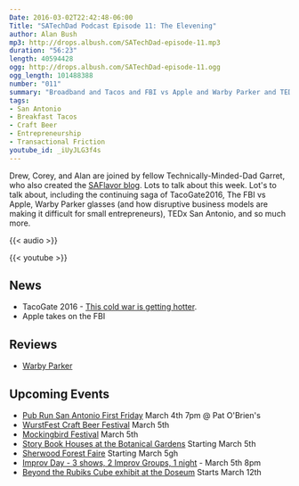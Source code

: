 ```yaml
---
Date: 2016-03-02T22:42:48-06:00
Title: "SATechDad Podcast Episode 11: The Elevening"
author: Alan Bush
mp3: http://drops.albush.com/SATechDad-episode-11.mp3
duration: "56:23"
length: 40594428
ogg: http://drops.albush.com/SATechDad-episode-11.ogg
ogg_length: 101488388
number: "011"
summary: "Broadband and Tacos and FBI vs Apple and Warby Parker and TEDx San Antonio and Storybook Houses and National Improv Day and Magik Theatre and Texas Independence Day"
tags:
- San Antonio
- Breakfast Tacos
- Craft Beer
- Entrepreneurship
- Transactional Friction
youtube_id: _iUyJLG3f4s
---
```


Drew, Corey, and Alan are joined by fellow Technically-Minded-Dad Garret, who also created the [SAFlavor blog](https://slavor.com). Lots to talk about this week. Lot's to talk about, including the continuing saga of TacoGate2016, The FBI vs Apple, Warby Parker glasses (and how disruptive business models are making it difficult for small entrepreneurs), TEDx San Antonio, and so much more.

<!--more-->

{{< audio >}}

{{< youtube >}}

## News

- TacoGate 2016 - [This cold war is getting hotter](http://www.mysanantonio.com/news/local/article/Breakfast-taco-war-between-S-A-Austin-heats-up-6858684.php).
- Apple takes on the FBI

## Reviews

- [Warby Parker](https://www.warbyparker.com/)

## Upcoming Events

- [Pub Run San Antonio First Friday](https://www.facebook.com/pubrunsanantonio/) March 4th 7pm @ Pat O'Brien's
- [WurstFest Craft Beer Festival](http://wurstfest.com/craftbeerfestival/) March 5th
- [Mockingbird Festival](https://www.facebook.com/events/829179033857693/) March 5th
- [Story Book Houses at the Botanical Gardens](http://www.sabot.org/events-listing/) Starting March 5th
- [Sherwood Forest Faire](http://www.sherwoodforestfaire.com/) Starting March 5gh
- [Improv Day - 3 shows, 2 Improv Groups, 1 night](https://www.facebook.com/ComedySportzSanAntonio/photos/a.93021515762.120738.54292585762/10153967391285763/?type=1&theater) - March 5th 8pm
- [Beyond the Rubiks Cube exhibit at the Doseum](http://brc.lsc.org/) Starts March 12th
